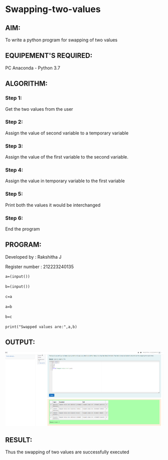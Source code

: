 # Swapping-two-values
## AIM:
To write a python program for swapping of two values
## EQUIPEMENT'S REQUIRED: 
PC
Anaconda - Python 3.7
## ALGORITHM: 
### Step 1:
Get the two values from the user
### Step 2: 
Assign the value of second variable to a temporary variable 
### Step 3: 
Assign the value of the first variable to the second variable.
### Step 4:  
Assign the value in temporary variable to the first variable
### Step 5: 
Print both the values it would be interchanged
### Step 6: 
End the program
## PROGRAM:
Developed by : Rakshitha J

Register number : 212223240135

```
a=(input())

b=(input())

c=a

a=b

b=c

print("Swapped values are:",a,b)
```

## OUTPUT:

![OUTPUT](<Screenshot 2024-03-09 091622.png>)


## RESULT:
Thus the swapping of two values are successfully executed



